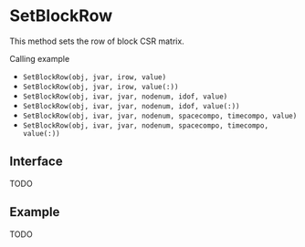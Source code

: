 # SetBlockRow

This method sets the row of block CSR matrix.

Calling example

- `SetBlockRow(obj, jvar, irow, value)`
- `SetBlockRow(obj, jvar, irow, value(:))`
- `SetBlockRow(obj, ivar, jvar, nodenum, idof, value)`
- `SetBlockRow(obj, ivar, jvar, nodenum, idof, value(:))`
- `SetBlockRow(obj, ivar, jvar, nodenum, spacecompo, timecompo, value)`
- `SetBlockRow(obj, ivar, jvar, nodenum, spacecompo, timecompo, value(:))`

## Interface

TODO

## Example

TODO
